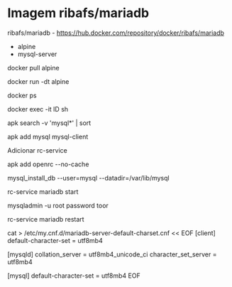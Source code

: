 # Imagem ribafs/mariadb

ribafs/mariadb - https://hub.docker.com/repository/docker/ribafs/mariadb

- alpine
- mysql-server

docker pull alpine

docker run -dt alpine

docker ps

docker exec -it ID sh

apk search -v 'mysql*' | sort

apk add mysql mysql-client

Adicionar rc-service

apk add openrc --no-cache

mysql_install_db --user=mysql --datadir=/var/lib/mysql

rc-service mariadb start

mysqladmin -u root password toor

rc-service mariadb restart

cat > /etc/my.cnf.d/mariadb-server-default-charset.cnf << EOF
[client]
default-character-set = utf8mb4

[mysqld]
collation_server = utf8mb4_unicode_ci
character_set_server = utf8mb4

[mysql]
default-character-set = utf8mb4
EOF

